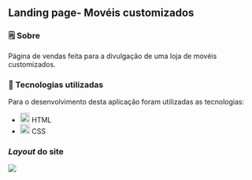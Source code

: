 ## Landing page- Movéis customizados

### 🗒 Sobre

Página de vendas feita para a divulgação de uma loja de movéis customizados.

### 🔧 Tecnologias utilizadas
Para o desenvolvimento desta aplicação foram utilizadas as tecnologias:
  - <img src="public/html.png" height="20"> HTML
  - <img src="public/css.png" height="20"> CSS 


  ### *Layout* do site
  
  <img src="image/Screenshot 2024-06-29 12.45.32.png">
